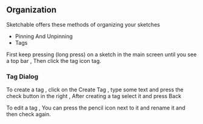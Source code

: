 ## Organization

Sketchable offers these methods of organizing your sketches

- Pinning And Unpinning
- Tags

First keep pressing (long press) on a sketch in the main screen until you see a top bar , Then click the tag icon <icon>tag</icon>.

### Tag Dialog

To create a tag , click on the Create Tag , type some text and press the check button in the right , After creating a tag select it and press Back

To edit a tag , You can press the pencil icon next to it and rename it and then check again.